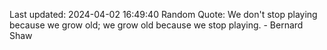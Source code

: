 Last updated: 2024-04-02 16:49:40
Random Quote: We don't stop playing because we grow old; we grow old because we stop playing. - Bernard Shaw